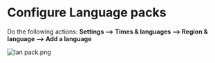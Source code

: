 # Configure Language packs
Do the following actions: 
**Settings --> Times & languages --> Region & language --> Add a language**

![lan pack.png](https://s2.loli.net/2022/09/16/rLkcuHafY29Rp1Q.png)